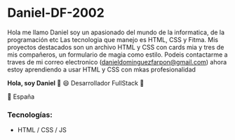 # Daniel-DF-2002 
Hola me llamo Daniel soy un apasionado del mundo de la informatica, de la programación etc
Las tecnologia que manejo es HTML, CSS y Fitma.
Mis proyectos destacados son un archivo HTML y CSS con cards mia y tres de mis compañeros, un formulario de magia como estilo.
Podeis contactarme a traves de mi correo electronico (danieldominguezfarpon@gmail.com)
ahora estoy aprendiendo a usar HTML y CSS con mkas profesionalidad

**Hola, soy Daniel** 👋 😄
Desarrollador FullStack 🌱

📍 España
### Tecnologías:
- HTML / CSS / JS

